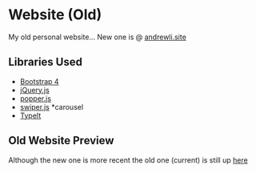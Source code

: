 # Website (Old)

My old personal website... New one is @ [andrewli.site](https://andrewli.site)



## Libraries Used

* [Bootstrap 4](https://getbootstrap.com/)
* [jQuery.js](https://jquery.com)
* [popper.js](https://popper.js.org/)
* [swiper.js](https://idangero.us/swiper/) *carousel
* [TypeIt](https://typeitjs.com/)

## Old Website Preview

Although the new one is more recent the old one (current) is still up [here](https://zeyu-li.github.io/website/)